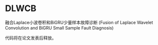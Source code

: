 # DLWCB
融合Laplace小波卷积和BiGRU少量样本故障诊断 (Fusion of Laplace Wavelet Convolution and BiGRU Small Sample Fault Diagnosis)



代码将在论文发表后释放。
